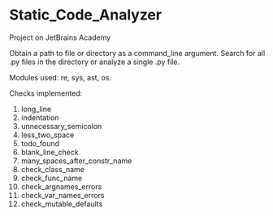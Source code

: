 # Static_Code_Analyzer
Project on JetBrains Academy

Obtain a path to file or directory as a command_line argument.
Search for all .py files in the directory or analyze a single .py file.

Modules used: re, sys, ast, os.

Checks implemented:
  1) long_line
  2) indentation
  3) unnecessary_semicolon
  4) less_two_space
  5) todo_found
  6) blank_line_check
  7) many_spaces_after_constr_name
  8) check_class_name
  9) check_func_name
  10) check_argnames_errors
  11) check_var_names_errors
  12) check_mutable_defaults
